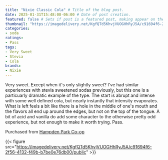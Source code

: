 ```yaml
---
title: "Nixie Classic Cola" # Title of the blog post.
date: 2025-01-31T15:48:08-06:00 # Date of post creation.
featured: false # Sets if post is a featured post, making appear on the home page side bar.
thumbnail: "https://imagedelivery.net/KgfQTd5KhvjVUOGHhRyJ5A/c91694f6-2f56-4132-f49b-b7be0e76db00/thumb"
categories:
- soda
ratings:
- Pass
tags:
- Very Sweet
- Stevia
- Cola
brands:
- Nixie
---
```


Very sweet. Except when it's only slightly sweet? I've had similar experiences with stevia sweetened sodas previously, but this one is a particuarly dramatic example of the type. The start is abrupt and intense with some well defined cola, but nearly instantly that intensity evaporates. What is left feels a bit like there is a hole in the middle of one's mouth and the flavors all end up around the edges, but not on the top of the tongue. A bit of acid and vanilla do add some character to the otherwise pretty odd experience, but not enough to make it worth trying. Pass.

Purchased from [Hampden Park Co-op](https://www.hampdencoop.com/)

{{< figure src="https://imagedelivery.net/KgfQTd5KhvjVUOGHhRyJ5A/c91694f6-2f56-4132-f49b-b7be0e76db00/public" >}}
